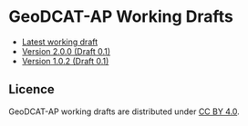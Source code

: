 # GeoDCAT-AP Working Drafts

- [Latest working draft](./latest/)
- [Version 2.0.0 (Draft 0.1)](./2.0.0-draft-0.1/)
- [Version 1.0.2 (Draft 0.1)](./1.0.2-draft-0.1/)

## Licence

GeoDCAT-AP working drafts are distributed under [CC BY 4.0](https://creativecommons.org/licenses/by/4.0/).

